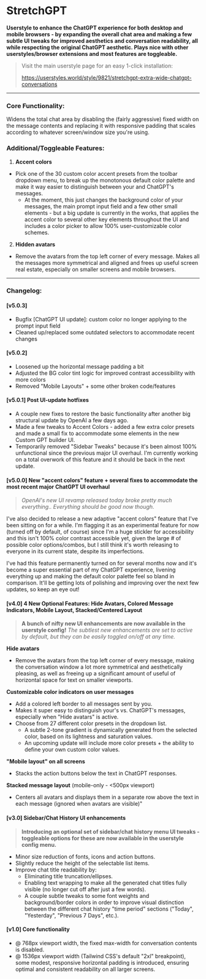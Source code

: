 # **StretchGPT**

**Userstyle to enhance the ChatGPT experience for both desktop and mobile browsers - by expanding the overall chat area and making a few subtle UI tweaks for improved aesthetics and conversation readability, all while respecting the original ChatGPT aesthetic. Plays nice with other userstyles/browser extensions and most features are toggleable.**

> Visit the main userstyle page for an easy 1-click installation:
>
> https://userstyles.world/style/9821/stretchgpt-extra-wide-chatgpt-conversations
---

### **Core Functionality:**

Widens the total chat area by disabling the (fairly aggressive) fixed width on the message contents and replacing it with responsive padding that scales according to whatever screen/window size you're using.

### **Additional/Toggleable Features:**
1. **Accent colors**
  - Pick one of the 30 custom color accent presets from the toolbar dropdown menu, to break up the monotonous default color palette and make it way easier to distinguish between your and ChatGPT's messages.
    - At the moment, this just changes the background color of your messages, the main prompt input field and a few other small elements - but a big update is currently in the works, that applies the accent color to several other key elements throughout the UI and includes a color picker to allow 100% user-customizable color schemes.
2. **Hidden avatars**
  - Remove the avatars from the top left corner of every message. Makes all the messages more symmetrical and aligned and frees up useful screen real estate, especially on smaller screens and mobile browsers.

---
### **Changelog:**

#### **[v5.0.3]**
- Bugfix [ChatGPT UI update]: custom color no longer applying to the prompt input field
- Cleaned up/replaced some outdated selectors to accommodate recent changes

#### **[v5.0.2]**
- Loosened up the horizontal message padding a bit
- Adjusted the BG color tint logic for improved contrast accessibility with more colors
- Removed "Mobile Layouts" + some other broken code/features

#### **[v5.0.1] Post UI-update hotfixes**
- A couple new fixes to restore the basic functionality after another big structural update by OpenAI a few days ago.
- Made a few tweaks to Accent Colors - added a few extra color presets and made a small fix to accommodate some elements in the new Custom GPT builder UI.
- Temporarily removed "Sidebar Tweaks" because it's been almost 100% unfunctional since the previous major UI overhaul. I'm currently working on a total overwork of this feature and it should be back in the next update.

#### **[v5.0.0] New "accent colors" feature + several fixes to accommodate the most recent major ChatGPT UI overhaul**
> *OpenAI's new UI revamp released today broke pretty much everything.. Everything should be good now though.*

I've also decided to release a new adaptive "accent colors" feature that I've been sitting on for a while. I'm flagging it as an experimental feature for now (turned off by default, of course) since I'm a huge stickler for accessibility and this isn't 100% color contrast accessible yet, given the large # of possible color options/combos, but I still think it's worth releasing to everyone in its current state, despite its imperfections.

I've had this feature permanently turned on for several months now and it's become a super essential part of my ChatGPT experience, livening everything up and making the default color palette feel so bland in comparison. It'll be getting lots of polishing and improving over the next few updates, so keep an eye out!

#### **[v4.0] 4 New Optional Features: Hide Avatars, Colored Message Indicators, Mobile Layout, Stacked/Centered Layout**
> **A bunch of nifty new UI enhancements are now available in the userstyle config!**
> *The subtlest new enhancements are set to active by default, but they can be easily toggled on/off at any time.*

  **Hide avatars**
- Remove the avatars from the top left corner of every message, making the conversation window a lot more symmetrical and aesthetically pleasing, as well as freeing up a significant amount of useful of horizontal space for text on smaller viewports.

**Customizable color indicators on user messages**
- Add a colored left border to all messages sent by you.
- Makes it super easy to distinguish your's vs. ChatGPT's messages, especially when "Hide avatars" is active.
- Choose from 27 different color presets in the dropdown list.
  - A subtle 2-tone gradient is dynamically generated from the selected color, based on its lightness and saturation values.
  - An upcoming update will include more color presets + the ability to define your own custom color values.

**"Mobile layout" on all screens**
 - Stacks the action buttons below the text in ChatGPT responses.

**Stacked message layout** (mobile-only - <500px viewport)
 - Centers all avatars and displays them in a separate row above the text in each message (ignored when avatars are visible)"

#### **[v3.0] Sidebar/Chat History UI enhancements**
> **Introducing an optional set of sidebar/chat history menu UI tweaks - toggleable options for these are now available in the userstyle config menu.**

- Minor size reduction of fonts, icons and action buttons.
- Slightly reduce the height of the selectable list items.
- Improve chat title readability by:
  - Eliminating title truncation/ellipses.
  - Enabling text wrapping to make all the generated chat titles fully visible (no longer cut off after just a few words).
  - A couple subtle tweaks to some font weights and background/border colors in order to improve visual distinction between the different chat history "time period" sections ("Today", "Yesterday", "Previous 7 Days", etc.).

#### **[v1.0] Core functionality**
- @ 768px viewport width, the fixed max-width for conversation contents is disabled.
- @ 1536px viewport width (Tailwind CSS's default "2xl" breakpoint), some modest, responsive horizontal padding is introduced, ensuring optimal and consistent readability on all larger screens.
